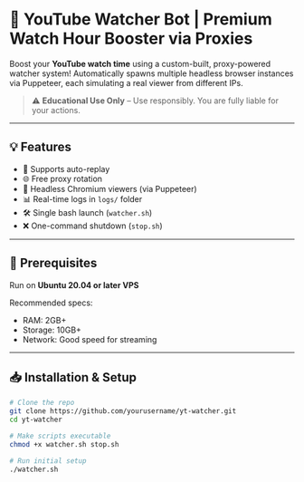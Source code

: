 # 🎥 YouTube Watcher Bot | Premium Watch Hour Booster via Proxies

Boost your **YouTube watch time** using a custom-built, proxy-powered watcher system! Automatically spawns multiple headless browser instances via Puppeteer, each simulating a real viewer from different IPs.

> ⚠️ **Educational Use Only** – Use responsibly. You are fully liable for your actions.

---

## 💡 Features

- 🔁 Supports auto-replay
- 🌐 Free proxy rotation
- 🧠 Headless Chromium viewers (via Puppeteer)
- 📊 Real-time logs in `logs/` folder
- 🛠 Single bash launch (`watcher.sh`)
- ❌ One-command shutdown (`stop.sh`)

---

## 🧰 Prerequisites

Run on **Ubuntu 20.04 or later VPS**

Recommended specs:
- RAM: 2GB+  
- Storage: 10GB+  
- Network: Good speed for streaming

---

## 📥 Installation & Setup

```bash
# Clone the repo
git clone https://github.com/yourusername/yt-watcher.git
cd yt-watcher

# Make scripts executable
chmod +x watcher.sh stop.sh

# Run initial setup
./watcher.sh
